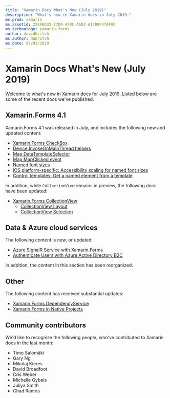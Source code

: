 ```yaml
---
title: "Xamarin Docs What's New (July 2019)"
description: "What's new in Xamarin docs in July 2019."
ms.prod: xamarin
ms.assetid: 22EFBD33-27D4-4F8C-A6D2-A17B8F470F92
ms.technology: xamarin-forms
author: davidbritch
ms.author: dabritch
ms.date: 07/03/2019
---
```


# Xamarin Docs What's New (July 2019)

Welcome to what's new in Xamarin docs for July 2019. Listed below are some of the recent docs we've published.

## Xamarin.Forms 4.1

Xamarin.Forms 4.1 was released in July, and includes the following new and updated content:

- [Xamarin.Forms CheckBox](~/xamarin-forms/user-interface/checkbox.md)
- [Device.InvokeOnMainThread helpers](~/xamarin-forms/platform/device.md#interact-with-the-ui-from-background-threads)
- [Map DataTemplateSelector](~/xamarin-forms/user-interface/map/pins.md#choose-item-appearance-at-runtime)
- [Map MapClicked event](~/xamarin-forms/user-interface/map/map.md#map-clicks)
- [Named font sizes](~/xamarin-forms/user-interface/text/fonts.md#understand-named-font-sizes)
- [iOS platform-specific: Accessibility scaling for named font sizes](~/xamarin-forms/platform/ios/named-font-size-scaling.md)
- [Control templates: Get a named element from a template](~/xamarin-forms/app-fundamentals/templates/control-template.md#get-a-named-element-from-a-template)

In addition, while `CollectionView` remains in preview, the following docs have been updated:

- [Xamarin.Forms CollectionView](~/xamarin-forms/user-interface/collectionview/index.md)
  - [CollectionView Layout](~/xamarin-forms/user-interface/collectionview/layout.md)
  - [CollectionView Selection](~/xamarin-forms/user-interface/collectionview/selection.md)

## Data & Azure cloud services

The following content is new, or updated:

- [Azure SignalR Service with Xamarin.Forms](/azure/azure-signalr/signalr-quickstart-azure-functions-csharp)
- [Authenticate Users with Azure Active Directory B2C](~/xamarin-forms/data-cloud/authentication/azure-ad-b2c.md)

In addition, the content in this section has been reorganized.

## Other

The following content has received substantial updates:

- [Xamarin.Forms DependencyService](../xamarin-forms/app-fundamentals/dependency-service/index.md)
- [Xamarin.Forms in Native Projects](../xamarin-forms/platform/native-forms.md)

## Community contributors

We'd like to recognize the following people, who've contributed to Xamarin docs in the last month:

- Timo Salomäki
- Gary Ng
- Mikolaj Kieres
- David Broadfoot
- Cris Weber
- Michelle Gybels
- Juliya Smith
- Chad Ramos